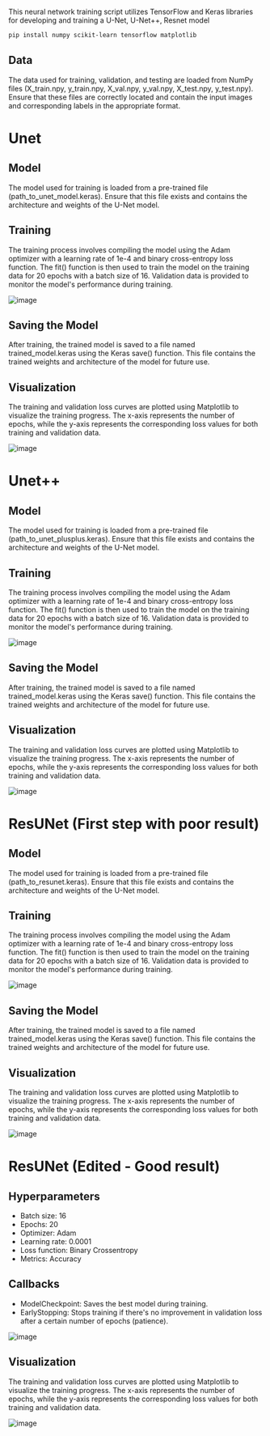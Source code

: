 This neural network training script utilizes TensorFlow and Keras libraries for developing and training a U-Net, U-Net++, Resnet model

```bash
pip install numpy scikit-learn tensorflow matplotlib
```
## Data 
The data used for training, validation, and testing are loaded from NumPy files (X_train.npy, y_train.npy, X_val.npy, y_val.npy, X_test.npy, y_test.npy). Ensure that these files are correctly located and contain the input images and corresponding labels in the appropriate format.

# Unet

## Model 
The model used for training is loaded from a pre-trained file (path_to_unet_model.keras). Ensure that this file exists and contains the architecture and weights of the U-Net model.

## Training 
The training process involves compiling the model using the Adam optimizer with a learning rate of 1e-4 and binary cross-entropy loss function. The fit() function is then used to train the model on the training data for 20 epochs with a batch size of 16. Validation data is provided to monitor the model's performance during training.

![image](Photos/Train_Unet.png)

## Saving the Model 
After training, the trained model is saved to a file named trained_model.keras using the Keras save() function. This file contains the trained weights and architecture of the model for future use.

## Visualization
The training and validation loss curves are plotted using Matplotlib to visualize the training progress. The x-axis represents the number of epochs, while the y-axis represents the corresponding loss values for both training and validation data.

![image](Photos/Visualization_Unet.png)


# Unet++

## Model 
The model used for training is loaded from a pre-trained file (path_to_unet_plusplus.keras). Ensure that this file exists and contains the architecture and weights of the U-Net model.

## Training 
The training process involves compiling the model using the Adam optimizer with a learning rate of 1e-4 and binary cross-entropy loss function. The fit() function is then used to train the model on the training data for 20 epochs with a batch size of 16. Validation data is provided to monitor the model's performance during training.

![image](Photos/Train_Unetpp.png)

## Saving the Model 
After training, the trained model is saved to a file named trained_model.keras using the Keras save() function. This file contains the trained weights and architecture of the model for future use.

## Visualization
The training and validation loss curves are plotted using Matplotlib to visualize the training progress. The x-axis represents the number of epochs, while the y-axis represents the corresponding loss values for both training and validation data.

![image](Photos/Visualization_Unetpp.png)

# ResUNet (First step with poor result)

## Model 
The model used for training is loaded from a pre-trained file (path_to_resunet.keras). Ensure that this file exists and contains the architecture and weights of the U-Net model.

## Training 
The training process involves compiling the model using the Adam optimizer with a learning rate of 1e-4 and binary cross-entropy loss function. The fit() function is then used to train the model on the training data for 20 epochs with a batch size of 16. Validation data is provided to monitor the model's performance during training.

![image](Photos/Train_resnet.png)

## Saving the Model 
After training, the trained model is saved to a file named trained_model.keras using the Keras save() function. This file contains the trained weights and architecture of the model for future use.

## Visualization
The training and validation loss curves are plotted using Matplotlib to visualize the training progress. The x-axis represents the number of epochs, while the y-axis represents the corresponding loss values for both training and validation data.

![image](Photos/Visualization_resnet.png)

# ResUNet (Edited - Good result)


## Hyperparameters
- Batch size: 16
- Epochs: 20
- Optimizer: Adam
- Learning rate: 0.0001
- Loss function: Binary Crossentropy
- Metrics: Accuracy
  
## Callbacks
 - ModelCheckpoint: Saves the best model during training.
 - EarlyStopping: Stops training if there's no improvement in validation loss after a certain number of epochs (patience).

![image](Photos/Train_resunet_final.png)

## Visualization
The training and validation loss curves are plotted using Matplotlib to visualize the training progress. The x-axis represents the number of epochs, while the y-axis represents the corresponding loss values for both training and validation data.

![image](Photos/Visualization_resnet_final.png)
